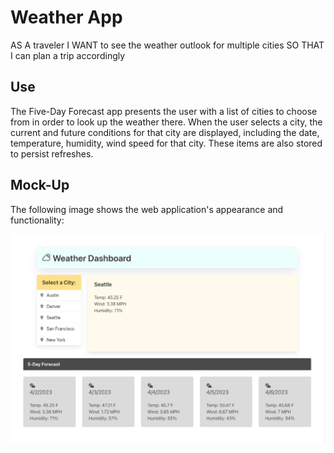 # Weather App
AS A traveler
I WANT to see the weather outlook for multiple cities
SO THAT I can plan a trip accordingly

## Use
The Five-Day Forecast app presents the user with a list of cities to choose from in order to look up the weather there. When the user selects a city, the current and future conditions for that city are displayed, including the date, temperature, humidity, wind speed for that city. These items are also stored to persist refreshes.

## Mock-Up
The following image shows the web application's appearance and functionality:

![The weather app includes a list of cities, and a five-day forecast and current weather conditions for the selected city.](./assets/demo.png)



